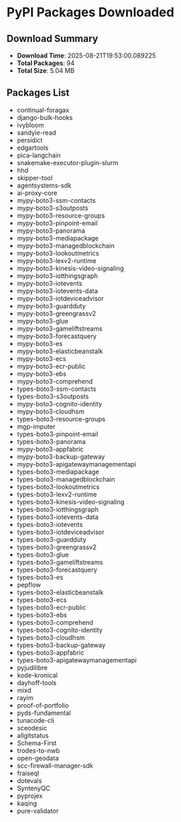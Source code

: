 # PyPI Packages Downloaded

## Download Summary
- **Download Time**: 2025-08-21T19:53:00.089225
- **Total Packages**: 94
- **Total Size**: 5.04 MB

## Packages List
- continual-foragax
- django-bulk-hooks
- ivybloom
- sandyie-read
- persidict
- edgartools
- pica-langchain
- snakemake-executor-plugin-slurm
- hhd
- skipper-tool
- agentsystems-sdk
- ai-proxy-core
- mypy-boto3-ssm-contacts
- mypy-boto3-s3outposts
- mypy-boto3-resource-groups
- mypy-boto3-pinpoint-email
- mypy-boto3-panorama
- mypy-boto3-mediapackage
- mypy-boto3-managedblockchain
- mypy-boto3-lookoutmetrics
- mypy-boto3-lexv2-runtime
- mypy-boto3-kinesis-video-signaling
- mypy-boto3-iotthingsgraph
- mypy-boto3-iotevents
- mypy-boto3-iotevents-data
- mypy-boto3-iotdeviceadvisor
- mypy-boto3-guardduty
- mypy-boto3-greengrassv2
- mypy-boto3-glue
- mypy-boto3-gameliftstreams
- mypy-boto3-forecastquery
- mypy-boto3-es
- mypy-boto3-elasticbeanstalk
- mypy-boto3-ecs
- mypy-boto3-ecr-public
- mypy-boto3-ebs
- mypy-boto3-comprehend
- types-boto3-ssm-contacts
- types-boto3-s3outposts
- mypy-boto3-cognito-identity
- mypy-boto3-cloudhsm
- types-boto3-resource-groups
- mgp-imputer
- types-boto3-pinpoint-email
- types-boto3-panorama
- mypy-boto3-appfabric
- mypy-boto3-backup-gateway
- mypy-boto3-apigatewaymanagementapi
- types-boto3-mediapackage
- types-boto3-managedblockchain
- types-boto3-lookoutmetrics
- types-boto3-lexv2-runtime
- types-boto3-kinesis-video-signaling
- types-boto3-iotthingsgraph
- types-boto3-iotevents-data
- types-boto3-iotevents
- types-boto3-iotdeviceadvisor
- types-boto3-guardduty
- types-boto3-greengrassv2
- types-boto3-glue
- types-boto3-gameliftstreams
- types-boto3-forecastquery
- types-boto3-es
- pepflow
- types-boto3-elasticbeanstalk
- types-boto3-ecs
- types-boto3-ecr-public
- types-boto3-ebs
- types-boto3-comprehend
- types-boto3-cognito-identity
- types-boto3-cloudhsm
- types-boto3-backup-gateway
- types-boto3-appfabric
- types-boto3-apigatewaymanagementapi
- pyjudilibre
- kode-kronical
- dayhoff-tools
- mixd
- rayim
- proof-of-portfolio
- pyds-fundamental
- tunacode-cli
- sceodesic
- allgitstatus
- Schema-First
- trodes-to-nwb
- open-geodata
- scc-firewall-manager-sdk
- fraiseql
- dotevals
- SyntenyQC
- pyprojex
- kaqing
- pure-validator
